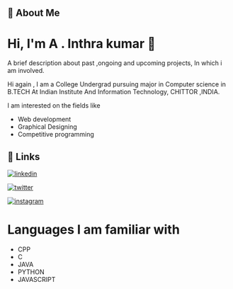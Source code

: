 
## 🚀 About Me

# Hi, I'm  A . Inthra kumar 👋

A brief description about  past ,ongoing and upcoming projects, In which i am involved.

Hi again  , I am a College Undergrad pursuing major in Computer science in B.TECH  At Indian Institute And Information Technology, CHITTOR ,INDIA.

I am interested on the fields like

- Web development
- Graphical Designing
- Competitive programming

## 🔗 Links

[![linkedin](https://img.shields.io/badge/linkedin-0A66C2?style=for-the-badge&logo=linkedin&logoColor=white)](https://www.linkedin.com/)

[![twitter](https://img.shields.io/badge/twitter-1DA1F2?style=for-the-badge&logo=twitter&logoColor=white)](https://twitter.com/)

[![instagram](https://img.shields.io/badge/instagram-8a5099?style=for-the-badge&logo=instagram&logoColor=red)](https://www.linkedin.com/)

# Languages I am familiar with

- CPP
- C
- JAVA
- PYTHON
- JAVASCRIPT
